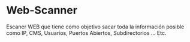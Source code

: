 # Web-Scanner




Escaner WEB que tiene como objetivo sacar toda la información posible como IP, CMS, Usuarios, Puertos Abiertos, Subdirectorios ... Etc.
